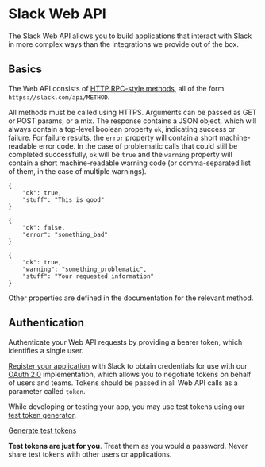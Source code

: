 # Slack Web API

The Slack Web API allows you to build applications that interact with Slack in
more complex ways than the integrations we provide out of the box.

## Basics

The Web API consists of [HTTP RPC-style methods](/methods), all of the form
`https://slack.com/api/METHOD`.

All methods must be called using HTTPS. Arguments can be passed as GET or
POST params, or a mix. The response contains a JSON object, which will always
contain a top-level boolean property `ok`, indicating success or failure. For
failure results, the `error` property will contain a short machine-readable
error code. In the case of problematic calls that could still be completed
successfully, `ok` will be `true` and the `warning` property will contain a
short machine-readable warning code (or comma-separated list of them, in the
case of multiple warnings).

```
{
    "ok": true,
    "stuff": "This is good"
}
```

```
{
    "ok": false,
    "error": "something_bad"
}
```

```
{
    "ok": true,
    "warning": "something_problematic",
    "stuff": "Your requested information"
}
```

Other properties are defined in the documentation for the relevant method.

## Authentication

Authenticate your Web API requests by providing a bearer token, which identifies a single user.

[Register your application](/applications) with Slack to obtain credentials for use with our [OAuth 2.0](/docs/oauth) implementation, which allows you to negotiate tokens on behalf of users and teams. Tokens should be passed in all Web API calls as a parameter called `token`.

While developing or testing your app, you may use test tokens using our [test token generator](/docs/oauth-test-tokens).

<p><a href="/docs/oauth-test-tokens" class="btn">Generate test tokens</a></p>

<p class="alert alert_warning"><i class="ts_icon ts_icon_warning"></i> <strong>Test tokens are just for you</strong>. Treat them as you would a password. Never share test tokens with other users or applications.</p>
